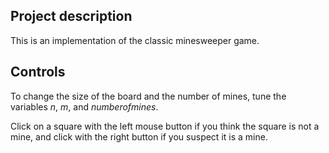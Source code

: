 ## Project description

This is an implementation of the classic minesweeper game.

## Controls

To change the size of the board and the number of mines, tune the variables _n_, _m_, and _numberofmines_.

Click on a square with the left mouse button if you think the square is not a mine, and click with the right button if you suspect it is a mine.
